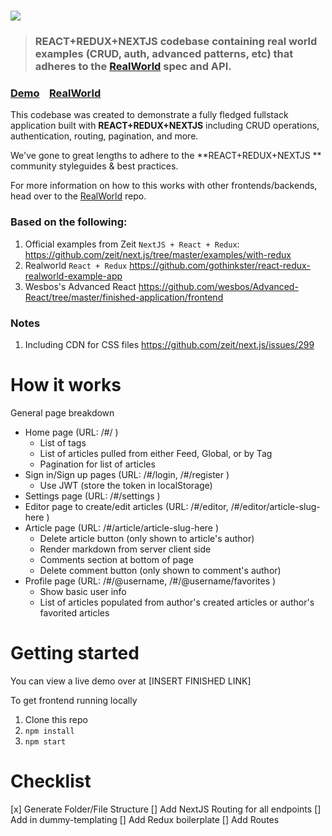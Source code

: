# ![](https://i.imgur.com/eQQ5O8N.png)

> ### REACT+REDUX+NEXTJS codebase containing real world examples (CRUD, auth, advanced patterns, etc) that adheres to the [RealWorld](https://github.com/gothinkster/realworld) spec and API.

### [Demo](https://github.com/gothinkster/realworld)&nbsp;&nbsp;&nbsp;&nbsp;[RealWorld](https://github.com/gothinkster/realworld)

This codebase was created to demonstrate a fully fledged fullstack application built with **REACT+REDUX+NEXTJS** including CRUD operations, authentication, routing, pagination, and more.

We've gone to great lengths to adhere to the **REACT+REDUX+NEXTJS ** community styleguides & best practices.

For more information on how to this works with other frontends/backends, head over to the [RealWorld](https://github.com/gothinkster/realworld) repo.

### Based on the following:

1. Official examples from Zeit `NextJS + React + Redux`: https://github.com/zeit/next.js/tree/master/examples/with-redux
2. Realworld `React + Redux` https://github.com/gothinkster/react-redux-realworld-example-app
3. Wesbos's Advanced React https://github.com/wesbos/Advanced-React/tree/master/finished-application/frontend

### Notes

1. Including CDN for CSS files https://github.com/zeit/next.js/issues/299

# How it works

General page breakdown

- Home page (URL: /#/ )
  - List of tags
  - List of articles pulled from either Feed, Global, or by Tag
  - Pagination for list of articles
- Sign in/Sign up pages (URL: /#/login, /#/register )
  - Use JWT (store the token in localStorage)
- Settings page (URL: /#/settings )
- Editor page to create/edit articles (URL: /#/editor, /#/editor/article-slug-here )
- Article page (URL: /#/article/article-slug-here )
  - Delete article button (only shown to article's author)
  - Render markdown from server client side
  - Comments section at bottom of page
  - Delete comment button (only shown to comment's author)
- Profile page (URL: /#/@username, /#/@username/favorites )
  - Show basic user info
  - List of articles populated from author's created articles or author's favorited articles

# Getting started

You can view a live demo over at [INSERT FINISHED LINK]

To get frontend running locally

1. Clone this repo
2. `npm install`
3. `npm start`

# Checklist

[x] Generate Folder/File Structure
[] Add NextJS Routing for all endpoints
[] Add in dummy-templating
[] Add Redux boilerplate
[] Add Routes
